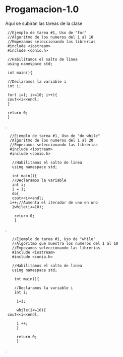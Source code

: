 # Progamacion-1.0
Aquí se subirán las tareas de la clase 

     //Ejemplo de tarea #1, Uso de "for"
     //Algoritmo de los numeros del 1 al 10
     //Empezamos seleccionando las librerias 
     #include <iostream>
     #include <conio.h>

     //Habilitamos el salto de linea 
     using namespace std; 

     int main(){

     //Declaramos la variable i 
     int i;

     for( i=1; i<=10; i++){
     cout<<i<<endl;
     }
     
     return 0;
     }
     
   .

      //Ejemplo de tarea #1, Uso de "do while"
      /Algoritmo de los numeros del 1 al 20
      //Empezamos seleccionando las librerias 
      #include <iostream>
      #include <conio.h>

       //Habilitamos el salto de linea 
       using namespace std; 

       int main(){
       //Declaramos la variable 
       int i;
       i = 1;
       do{
       cout<<i<<endl;
	  i++;//Aumenta el iterador de uno en uno
       }while(i<=10);

        return 0;
        }
.

       //Ejemplo de tarea #1, Uso de "while"
       //Algoritmo que muestra los numeros del 1 al 10 
       //Empezamos seleccionando las librerias 
       #include <iostream>
       #include <conio.h>

       //Habilitamos el salto de linea 
       using namespace std; 

        int main(){

        //Declaramos la variable i 
        int i;

         i=1;
	
         while(i<=10){
	 cout<<i<<endl;
	
         i ++;	
         }

         return 0;
         }
.
